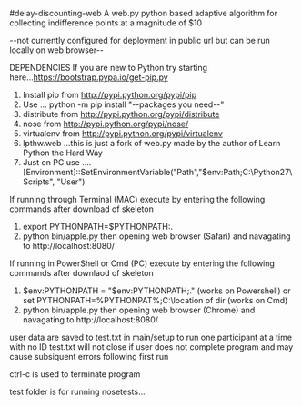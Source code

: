 #delay-discounting-web
A web.py python based adaptive algorithm for collecting indifference points at a magnitude of $10

--not currently configured for deployment in public url but can be run locally on web browser--

DEPENDENCIES 
If you are new to Python try starting here...https://bootstrap.pypa.io/get-pip.py 
  1.  Install pip from http://pypi.python.org/pypi/pip
  2.  Use ... python -m pip install "--packages you need--"
  3.  distribute from http://pypi.python.org/pypi/distribute
  4.  nose from http://pypi.python.org/pypi/nose/
  5.  virtualenv from http://pypi.python.org/pypi/virtualenv
  6.  lpthw.web ...this is just a fork of web.py made by the author of Learn Python the Hard Way
  7.  Just on PC use ....[Environment]::SetEnvironmentVariable("Path","$env:Path;C:\Python27\Scripts", "User") 


If running through Terminal (MAC) execute by entering the following commands after download of skeleton
  1. export PYTHONPATH=$PYTHONPATH:.
  2. python bin/apple.py
then opening web browser (Safari) and navagating to  http://localhost:8080/

If running in PowerShell or Cmd (PC) execute by entering the following commands after downlaod of skeleton
  1. $env:PYTHONPATH = "$env:PYTHONPATH;." (works on Powershell) or set PYTHONPATH=%PYTHONPAT%;C:\location of dir (works on Cmd)
  2. python bin/apple.py
then opening web browser (Chrome) and navagating to  http://localhost:8080/

user data are saved to test.txt in main/setup to run one participant at a time with no ID
test.txt will not close if user does not complete program and may cause subsiquent errors following first run

ctrl-c is used to terminate program

test folder is for running nosetests...
